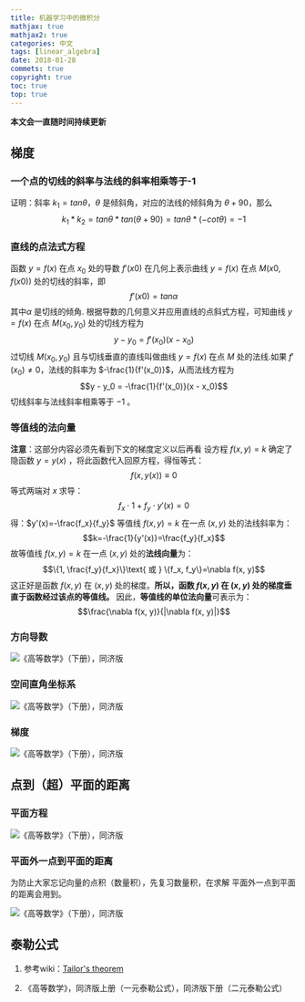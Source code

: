 ```yaml
---
title: 机器学习中的微积分
mathjax: true
mathjax2: true
categories: 中文
tags: [linear_algebra]
date: 2018-01-28
commets: true
copyright: true
toc: true
top: true
---
```


**本文会一直随时间持续更新**

## 梯度

### 一个点的切线的斜率与法线的斜率相乘等于-1

证明：斜率 $k_1=tan\theta$，$\theta$ 是倾斜角，对应的法线的倾斜角为 $\theta+90$，那么
$$k_1 * k_2=tanθ * tan(θ+90)=tanθ * (-cotθ)=-1$$

### 直线的点法式方程

函数 $y=f(x)$ 在点 $x_0$ 处的导数 $f'(x0)$ 在几何上表示曲线 $y=f(x)$ 在点 $M(x0,f(x0))$ 处的切线的斜率，即
$$f'(x0)=tan\alpha$$
其中$α$ 是切线的倾角.
根据导数的几何意义并应用直线的点斜式方程，可知曲线 $y=f(x)$ 在点 $M(x_0,y_0)$ 处的切线方程为
$$y - y_0=f'(x_0)(x - x_0)$$
过切线 $M(x_0, y_0)$ 且与切线垂直的直线叫做曲线 $y=f(x)$ 在点 $M$ 处的法线.如果 $f'(x_0)≠0$，法线的斜率为 $-\frac{1}{f'(x_0)}$，从而法线方程为
$$y - y_0 = -\frac{1}{f'(x_0)}(x - x_0)$$
切线斜率与法线斜率相乘等于 $-1$ 。

### 等值线的法向量

**注意**：这部分内容必须先看到下文的梯度定义以后再看
设方程 $f(x, y) = k$ 确定了隐函数 $y=y(x)$ ，将此函数代入回原方程，得恒等式：
$$f(x,y(x))\equiv 0$$
等式两端对 $x$ 求导：
$$f_x \cdot 1 + f_y \cdot y'(x)=0$$
得：$y'(x)=-\frac{f_x}{f_y}$
等值线 $f(x, y) = k$ 在一点 $(x, y)$ 处的法线斜率为：
$$k=-\frac{1}{y'(x)}=\frac{f_y}{f_x}$$
故等值线 $f(x, y)=k$ 在一点 $(x, y)$ 处的**法线向量**为：
$$\{1, \frac{f_y}{f_x}\}\text{ 或 } \{f_x, f_y\}=\nabla f(x, y)$$
这正好是函数 $f(x, y)$ 在 $(x, y)$ 处的梯度。**所以，函数 $f(x, y)$ 在 $(x, y)$ 处的梯度垂直于函数经过该点的等值线。** 因此，**等值线的单位法向量**可表示为：
$$\frac{\nabla f(x, y)}{|\nabla f(x, y)|}$$

### 方向导数

![《高等数学》（下册），同济版](http://p8o3egtyk.bkt.clouddn.com/gitpages/Calculus_and_Differential/directional_derivative.png)

### 空间直角坐标系

![《高等数学》（下册），同济版](http://p8o3egtyk.bkt.clouddn.com/gitpages/Calculus_and_Differential/rectangular_coordinate_system.png)

### 梯度

![《高等数学》（下册），同济版](http://p8o3egtyk.bkt.clouddn.com/gitpages/Calculus_and_Differential/nabla.png)


## 点到（超）平面的距离

### 平面方程
![《高等数学》（下册），同济版](http://p8o3egtyk.bkt.clouddn.com/gitpages/Calculus_and_Differential/plane_equation.png)

### 平面外一点到平面的距离
为防止大家忘记向量的点积（数量积），先复习数量积，在求解 平面外一点到平面的距离会用到。

![《高等数学》（下册），同济版](http://p8o3egtyk.bkt.clouddn.com/gitpages/Calculus_and_Differential/the-distance_from_the-point-outside-a-plane_to_the-plane.png)

## 泰勒公式

1. 参考wiki：[Tailor's theorem](https://en.wikipedia.org/wiki/Taylor%27s_theorem#Higher-order_differentiability)

2. 《高等数学》，同济版上册（一元泰勒公式），同济版下册（二元泰勒公式）



